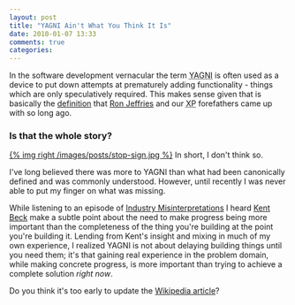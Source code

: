 ```yaml
---
layout: post
title: "YAGNI Ain't What You Think It Is"
date: 2010-01-07 13:33
comments: true
categories:
---
```

In the software development vernacular the term <acronym title="You
aren't gonna need it">YAGNI</acronym> is often used as a device to put
down attempts at prematurely adding functionality - things which are
only speculatively required. This makes sense given that is basically
the [definition][1] that [Ron Jeffries][2] and our <acronym
title="eXtreme Programming">XP</acronym> forefathers came up with so
long ago.

### Is that the whole story?

[{% img right /images/posts/stop-sign.jpg %}][3] In short, I don't think
so.

I've long believed there was more to YAGNI than what had been
canonically defined and was commonly understood. However, until recently
I was never able to put my finger on what was missing.

While listening to an episode of [Industry Misinterpretations][4] I heard [Kent
Beck][5] make a subtle point about the need to make progress being more
important than the completeness of the thing you're building at the point
you're building it. Lending from Kent's insight and mixing in much of my own
experience, I realized YAGNI is not about delaying building things until you
need them; it's that gaining real experience in the problem domain, while
making concrete progress, is more important than trying to achieve a complete
solution *right now*.

Do you think it's too early to update the [Wikipedia article][6]?

 [1]: http://www.xprogramming.com/Practices/PracNotNeed.html "You're NOT gonna need it"
 [2]: http://www.xprogramming.com/ "XProgramming : an Agile Software Development Resource"
 [3]: http://www.flickr.com/photos/z6p6tist6/501709581/ "photo via: http://www.flickr.com/photos/z6p6tist6/501709581/"
 [4]: http://www.cincomsmalltalk.com/blog/blogView?showComments=true&printTitle=Industry_Misinterpretations_164:_Going_for_the_Longball&entry=3436948975 "Industry Misinterpretations 164: Going for the Longball"
 [5]: http://www.threeriversinstitute.org/Kent%20Beck.htm "Kent Beck @ Three Rivers Institute"
 [6]: http://en.wikipedia.org/wiki/You_ain't_gonna_need_it "You ain't gonna need it"
